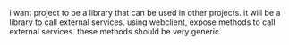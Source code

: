 i want project to be a library that can be used in other projects.
it will be a library to call external services. 
using webclient, expose methods to call external services.
these methods should be very generic.